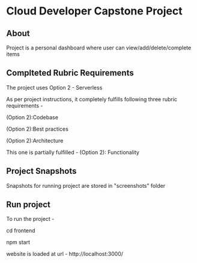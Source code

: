 # Cloud Developer Capstone Project

## About
Project is a personal dashboard where user can view/add/delete/complete items

## Complteted Rubric Requirements
The project uses Option 2 - Serverless

As per project instructions, it completely fulfills following three rubric requirements -

(Option 2):Codebase

(Option 2):Best practices

(Option 2):Architecture

This one is partially fulfilled - 
(Option 2): Functionality

## Project Snapshots
Snapshots for running project are stored in "screenshots" folder


## Run project
To run the project - 

cd frontend

npm start

website is loaded at url - http://localhost:3000/


